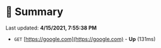 # 📖 Summary
Last updated: **4/15/2021, 7:55:38 PM**

- `GET` [https://google.com](https://google.com) - **Up** (131ms)
